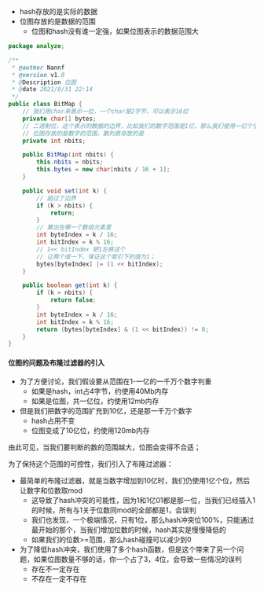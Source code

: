 - hash存放的是实际的数据
- 位图存放的是数据的范围
  - 位图和hash没有谁一定强，如果位图表示的数据范围大



```java
package analyze;

/**
 * @author Nannf
 * @version v1.0
 * @Description 位图
 * @date 2021/8/31 22:14
 */
public class BitMap {
    // 我们用char来表示一位，一个char是2字节，可以表示16位
    private char[] bytes;
    // 二进制位，这个表示的数据的边界，比如我们的数字范围是1亿，那么我们使用一亿个字节来表示即可
    // 位图存放的是数字的范围，散列表存放的是
    private int nbits;

    public BitMap(int nbits) {
        this.nbits = nbits;
        this.bytes = new char[nbits / 16 + 1];
    }

    public void set(int k) {
        // 超过了边界
        if (k > nbits) {
            return;
        }
        // 算出在哪一个数组元素里
        int byteIndex = k / 16;
        int bitIndex = k % 16;
        // 1<< bitIndex 把1左移这个
        // 让两个或一下，保证这个索引下的值为1；
        bytes[byteIndex] |= (1 << bitIndex);
    }

    public boolean get(int k) {
        if (k > nbits) {
            return false;
        }
        int byteIndex = k / 16;
        int bitIndex = k % 16;
        return (bytes[byteIndex] & (1 << bitIndex)) != 0;
    }
}

```





#### 位图的问题及布隆过滤器的引入

- 为了方便讨论，我们假设要从范围在1-一亿的一千万个数字判重
  - 如果是hash，int占4字节，约使用40Mb内存
  - 如果是位图，共一亿位，约使用12mb内存
- 但是我们把数字的范围扩充到10亿，还是那一千万个数字
  - hash占用不变
  - 位图变成了10亿位，约使用120mb内存



由此可见，当我们要判断的数的范围越大，位图会变得不合适；



为了保持这个范围的可控性，我们引入了布隆过滤器：

- 最简单的布隆过滤器，就是当数字增加到10亿时，我们仍使用1亿个位，然后让数字和位数取mod
  - 这导致了hash冲突的可能性，因为1和1亿01都是那一位，当我们已经插入1的时候，所有与1关于位数同mod的全部都是1，会误判
  - 我们也发现，一个极端情况，只有1位，那么hash冲突位100%，只能通过最开始的那个，当我们增加位数的时候，hash其实是慢慢降低的
  - 如果我们的位数>=范围，那么hash碰撞可以减少到0
- 为了降低hash冲突，我们使用了多个hash函数，但是这个带来了另一个问题，如果位图数量不够的话，你一个占了3，4位，会导致一些情况的误判
  - 存在不一定存在
  - 不存在一定不存在

